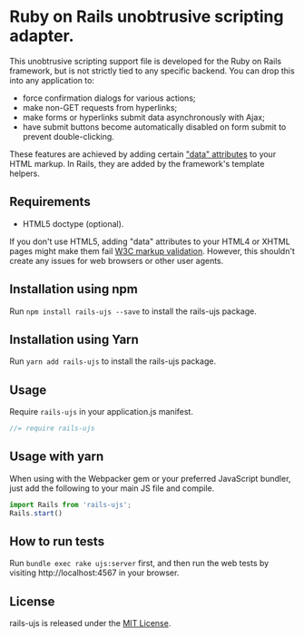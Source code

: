 Ruby on Rails unobtrusive scripting adapter.
========================================

This unobtrusive scripting support file is developed for the Ruby on Rails framework, but is not strictly tied to any specific backend. You can drop this into any application to:

- force confirmation dialogs for various actions;
- make non-GET requests from hyperlinks;
- make forms or hyperlinks submit data asynchronously with Ajax;
- have submit buttons become automatically disabled on form submit to prevent double-clicking.

These features are achieved by adding certain ["data" attributes][data] to your HTML markup. In Rails, they are added by the framework's template helpers.

Requirements
------------

- HTML5 doctype (optional).

If you don't use HTML5, adding "data" attributes to your HTML4 or XHTML pages might make them fail [W3C markup validation][validator]. However, this shouldn't create any issues for web browsers or other user agents.

Installation using npm
------------

Run `npm install rails-ujs --save` to install the rails-ujs package.

Installation using Yarn
------------

Run `yarn add rails-ujs` to install the rails-ujs package.

Usage
------------

Require `rails-ujs` in your application.js manifest.

```javascript
//= require rails-ujs
```

Usage with yarn
------------

When using with the Webpacker gem or your preferred JavaScript bundler, just
add the following to your main JS file and compile.

```javascript
import Rails from 'rails-ujs';
Rails.start()
```

How to run tests
------------

Run `bundle exec rake ujs:server` first, and then run the web tests by visiting http://localhost:4567 in your browser.

## License
rails-ujs is released under the [MIT License](MIT-LICENSE).

[data]: http://www.w3.org/TR/html5/dom.html#embedding-custom-non-visible-data-with-the-data-*-attributes "Embedding custom non-visible data with the data-* attributes"
[validator]: http://validator.w3.org/
[csrf]: http://api.rubyonrails.org/classes/ActionController/RequestForgeryProtection.html
